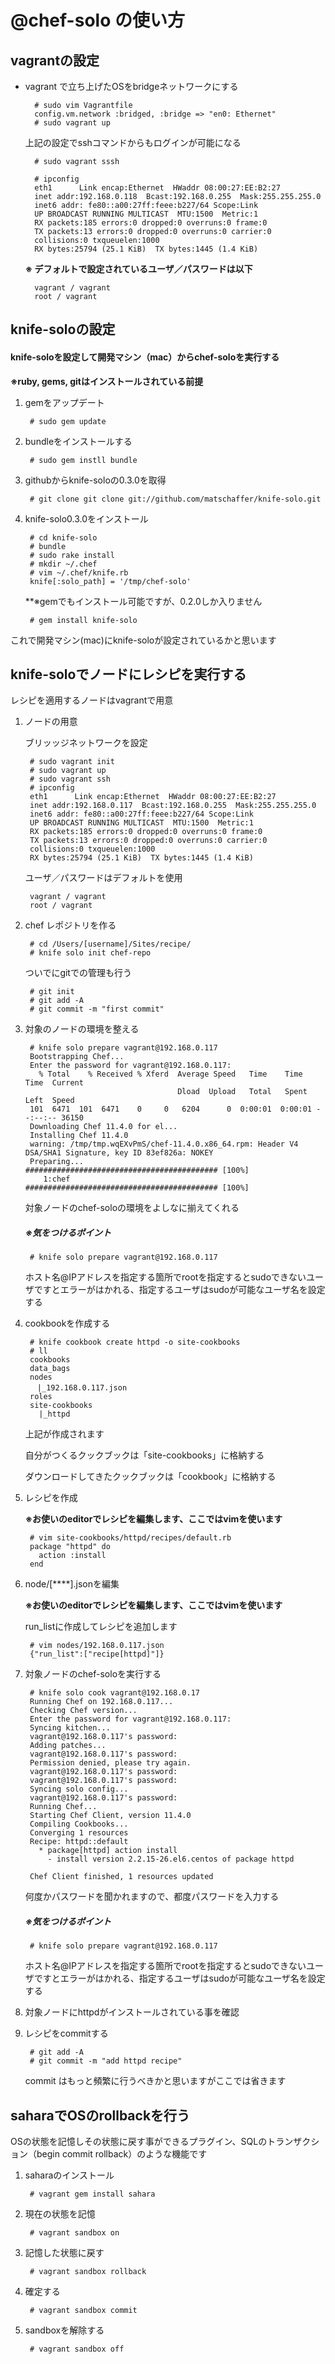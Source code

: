 @chef-solo の使い方
====

vagrantの設定
----

* vagrant で立ち上げたOSをbridgeネットワークにする

        # sudo vim Vagrantfile
        config.vm.network :bridged, :bridge => "en0: Ethernet"
        # sudo vagrant up

    上記の設定でsshコマンドからもログインが可能になる

        # sudo vagrant sssh

        # ipconfig 
        eth1      Link encap:Ethernet  HWaddr 08:00:27:EE:B2:27
        inet addr:192.168.0.118  Bcast:192.168.0.255  Mask:255.255.255.0
        inet6 addr: fe80::a00:27ff:feee:b227/64 Scope:Link
        UP BROADCAST RUNNING MULTICAST  MTU:1500  Metric:1
        RX packets:185 errors:0 dropped:0 overruns:0 frame:0
        TX packets:13 errors:0 dropped:0 overruns:0 carrier:0
        collisions:0 txqueuelen:1000
        RX bytes:25794 (25.1 KiB)  TX bytes:1445 (1.4 KiB)

    **※ デフォルトで設定されているユーザ／パスワードは以下**

        vagrant / vagrant
        root / vagrant


knife-soloの設定
----

#### knife-soloを設定して開発マシン（mac）からchef-soloを実行する

**※ruby, gems, gitはインストールされている前提**

1. gemをアップデート

        # sudo gem update

2. bundleをインストールする

        # sudo gem instll bundle

3. githubからknife-soloの0.3.0を取得

        # git clone git clone git://github.com/matschaffer/knife-solo.git

4. knife-solo0.3.0をインストール

        # cd knife-solo
        # bundle
        # sudo rake install
        # mkdir ~/.chef
        # vim ~/.chef/knife.rb
        knife[:solo_path] = '/tmp/chef-solo'

    **※gemでもインストール可能ですが、0.2.0しか入りません

        # gem install knife-solo

これで開発マシン(mac)にknife-soloが設定されているかと思います

knife-soloでノードにレシピを実行する
----

レシピを適用するノードはvagrantで用意

1. ノードの用意

    ブリッッジネットワークを設定

        # sudo vagrant init
        # sudo vagrant up
        # sudo vagrant ssh
        # ipconfig 
        eth1      Link encap:Ethernet  HWaddr 08:00:27:EE:B2:27
        inet addr:192.168.0.117  Bcast:192.168.0.255  Mask:255.255.255.0
        inet6 addr: fe80::a00:27ff:feee:b227/64 Scope:Link
        UP BROADCAST RUNNING MULTICAST  MTU:1500  Metric:1
        RX packets:185 errors:0 dropped:0 overruns:0 frame:0
        TX packets:13 errors:0 dropped:0 overruns:0 carrier:0
        collisions:0 txqueuelen:1000
        RX bytes:25794 (25.1 KiB)  TX bytes:1445 (1.4 KiB)

    ユーザ／パスワードはデフォルトを使用

        vagrant / vagrant
        root / vagrant

2. chef レポジトリを作る

        # cd /Users/[username]/Sites/recipe/
        # knife solo init chef-repo
    
    ついでにgitでの管理も行う

        # git init
        # git add -A
        # git commit -m "first commit"

3. 対象のノードの環境を整える

        # knife solo prepare vagrant@192.168.0.117
        Bootstrapping Chef...
        Enter the password for vagrant@192.168.0.117:
          % Total    % Received % Xferd  Average Speed   Time    Time     Time  Current
                                         Dload  Upload   Total   Spent    Left  Speed
        101  6471  101  6471    0     0   6204      0  0:00:01  0:00:01 --:--:-- 36150
        Downloading Chef 11.4.0 for el...
        Installing Chef 11.4.0
        warning: /tmp/tmp.wqEXvPmS/chef-11.4.0.x86_64.rpm: Header V4 DSA/SHA1 Signature, key ID 83ef826a: NOKEY
        Preparing...                ########################################### [100%]
           1:chef                   ########################################### [100%]
    
    対象ノードのchef-soloの環境をよしなに揃えてくれる

    ##### ※気をつけるポイント
    
        # knife solo prepare vagrant@192.168.0.117

    ホスト名@IPアドレスを指定する箇所でrootを指定するとsudoできないユーザですとエラーがはかれる、指定するユーザはsudoが可能なユーザ名を設定する

4. cookbookを作成する

        # knife cookbook create httpd -o site-cookbooks
        # ll
        cookbooks
        data_bags
        nodes
        　|_192.168.0.117.json
        roles
        site-cookbooks
          |_httpd

    上記が作成されます

    自分がつくるクックブックは「site-cookbooks」に格納する

    ダウンロードしてきたクックブックは「cookbook」に格納する

5. レシピを作成

    **※お使いのeditorでレシピを編集します、ここではvimを使います**

        # vim site-cookbooks/httpd/recipes/default.rb
        package "httpd" do
          action :install
        end

6. node/[****].jsonを編集

    **※お使いのeditorでレシピを編集します、ここではvimを使います**

    run_listに作成してレシピを追加します

        # vim nodes/192.168.0.117.json
        {"run_list":["recipe[httpd]"]}

7. 対象ノードのchef-soloを実行する

        # knife solo cook vagrant@192.168.0.17
        Running Chef on 192.168.0.117...
        Checking Chef version...
        Enter the password for vagrant@192.168.0.117:
        Syncing kitchen...
        vagrant@192.168.0.117's password:
        Adding patches...
        vagrant@192.168.0.117's password:
        Permission denied, please try again.
        vagrant@192.168.0.117's password:
        vagrant@192.168.0.117's password:
        Syncing solo config...
        vagrant@192.168.0.117's password:
        Running Chef...
        Starting Chef Client, version 11.4.0
        Compiling Cookbooks...
        Converging 1 resources
        Recipe: httpd::default
          * package[httpd] action install
            - install version 2.2.15-26.el6.centos of package httpd
    
        Chef Client finished, 1 resources updated

    何度かパスワードを聞かれますので、都度パスワードを入力する

    ##### ※気をつけるポイント
    
        # knife solo prepare vagrant@192.168.0.117

    ホスト名@IPアドレスを指定する箇所でrootを指定するとsudoできないユーザですとエラーがはかれる、指定するユーザはsudoが可能なユーザ名を設定する

8. 対象ノードにhttpdがインストールされている事を確認

9. レシピをcommitする

        # git add -A
        # git commit -m "add httpd recipe"

    commit はもっと頻繁に行うべきかと思いますがここでは省きます


saharaでOSのrollbackを行う
----

OSの状態を記憶しその状態に戻す事ができるプラグイン、SQLのトランザクション（begin commit rollback）のような機能です

1. saharaのインストール

        # vagrant gem install sahara

2. 現在の状態を記憶

        # vagrant sandbox on

3. 記憶した状態に戻す

        # vagrant sandbox rollback

4. 確定する

        # vagrant sandbox commit

5. sandboxを解除する

        # vagrant sandbox off
